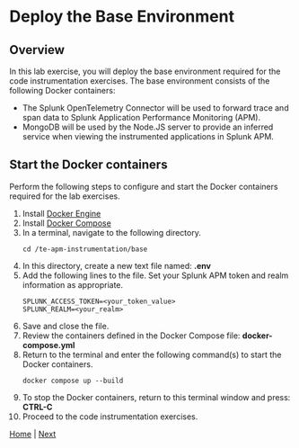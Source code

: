 # Deploy the Base Environment

## Overview
In this lab exercise, you will deploy the base environment required for the code instrumentation exercises. The base environment consists of the following Docker containers:
* The Splunk OpenTelemetry Connector will be used to forward trace and span data to Splunk Application Performance Monitoring (APM).
* MongoDB will be used by the Node.JS server to provide an inferred service when viewing the instrumented applications in Splunk APM.

## Start the Docker containers
Perform the following steps to configure and start the Docker containers required for the lab exercises.

1. Install [Docker Engine](https://docs.docker.com/engine/install/)
1. Install [Docker Compose](https://docs.docker.com/compose/install/) 
1. In a terminal, navigate to the following directory.
    ```
    cd /te-apm-instrumentation/base
    ```
1. In this directory, create a new text file named: **.env**
1. Add the following lines to the file. Set your Splunk APM token and realm information as appropriate.
    ```
    SPLUNK_ACCESS_TOKEN=<your_token_value>
    SPLUNK_REALM=<your_realm>
    ```
1. Save and close the file.
1. Review the containers defined in the Docker Compose file: **docker-compose.yml**
1. Return to the terminal and enter the following command(s) to start the Docker containers.
    ```
    docker compose up --build
    ```
1. To stop the Docker containers, return to this terminal window and press: **CTRL-C**
1. Proceed to the code instrumentation exercises.

[Home](../README.md) | [Next](../nodejs/README.md)